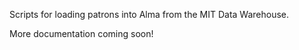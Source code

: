Scripts for loading patrons into Alma from the MIT Data Warehouse. 

More documentation coming soon!
